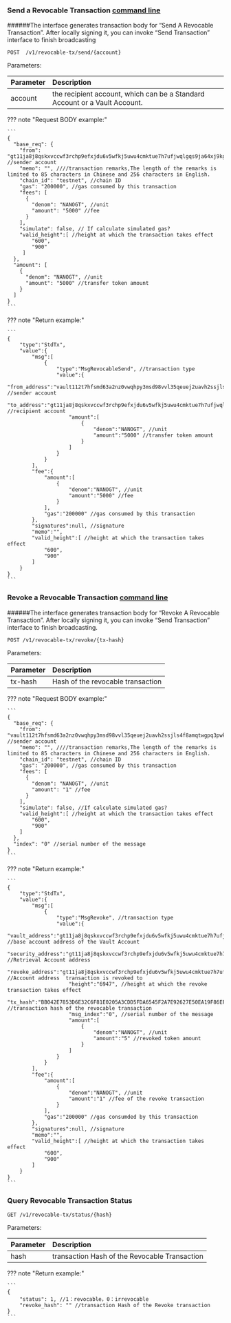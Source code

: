 
### <span id="Send-a-Revocable-Transaction">Send a Revocable Transaction [command line](../cli/revocable-tx.md#Send-a-Revocable-Transaction)</span>

######The interface generates transaction body for “Send  A Revocable Transaction”. After locally signing  it, you can invoke “Send Transaction” interface to finish broadcasting

```
POST  /v1/revocable-tx/send/{account}
```
Parameters:

| Parameter | Description |
| :----| :---- |
| account | the recipient account, which can be a Standard Account or a Vault Account.  |


??? note "Request  BODY example:"

	```
	{
	  "base_req": {
		"from": "gt11ja8j8qskxvccwf3rchp9efxjdu6v5wfkj5uwu4cmktue7h7ufjwqlgqs9ja64xj9kgd5zj", //sender account 
		"memo": "", ////transaction remarks,The length of the remarks is limited to 85 characters in Chinese and 256 characters in English.
		"chain_id": "testnet", //chain ID
		"gas": "200000", //gas consumed by this transaction
		"fees": [
		  {
			"denom": "NANOGT", //unit
			"amount": "5000" //fee
		  }
		],
		"simulate": false, // If calculate simulated gas?
	    "valid_height":[ //height at which the transaction takes effect
	        "600",
	        "900"
	   	 ]
	  },
	  "amount": [
		{
		  "denom": "NANOGT", //unit
		  "amount": "5000" //transfer token amount 
		}
	  ]
	}
	```


??? note "Return example:"

	```
	{
	    "type":"StdTx",
	    "value":{
	        "msg":[
	            {
	                "type":"MsgRevocableSend", //transaction type
	                "value":{
	                    "from_address":"vault112t7hfsmd63a2nz0vwqhpy3msd98vvl35qeuej2uavh2ssjls4f8amqtwgpq3pwksgdqfe6", //sender account
	                    "to_address":"gt11ja8j8qskxvccwf3rchp9efxjdu6v5wfkj5uwu4cmktue7h7ufjwqlgqs9ja64xj9kgd5zj", //recipient account 
	                    "amount":[
	                        {
	                            "denom":"NANOGT", //unit
	                            "amount":"5000" //transfer token amount 
	                        }
	                    ]
	                }
	            }
	        ],
	        "fee":{
	            "amount":[
	                {
	                    "denom":"NANOGT", //unit
	                    "amount":"5000" //fee
	                }
	            ],
	            "gas":"200000" //gas consumed by this transaction
	        },
	        "signatures":null, //signature
	        "memo":"", 
	        "valid_height":[ //height at which the transaction takes effect
	            "600",
	            "900"
	    	]
	    }
	}
	```


### <span id="Revoke-a-Revocable-Transaction">Revoke a Revocable Transaction [command line](../cli/revocable-tx.md#Revoke-a-Revocable-Transaction)</span>

######The interface generates transaction body for “Revoke A Revocable Transaction”. After locally signing  it, you can invoke “Send Transaction” interface to finish broadcasting.

```
POST /v1/revocable-tx/revoke/{tx-hash}
```
Parameters:

| Parameter | Description |
| :----| :---- |
| tx-hash | Hash of the revocable transaction |


??? note "Request  BODY example:"

	```
	{
	  "base_req": {
	    "from": "vault112t7hfsmd63a2nz0vwqhpy3msd98vvl35qeuej2uavh2ssjls4f8amqtwgpq3pwksgdqfe6", //sender account
	    "memo": "", ////transaction remarks,The length of the remarks is limited to 85 characters in Chinese and 256 characters in English.
	    "chain_id": "testnet", //chain ID
	    "gas": "200000", //gas consumed by this transaction
	    "fees": [
	      {
	        "denom": "NANOGT", //unit
	        "amount": "1" //fee
	      }
	    ],
	    "simulate": false, //If calculate simulated gas?
	    "valid_height":[ //height at which the transaction takes effect
	        "600",
	        "900"
	   	]
	  },
	  "index": "0" //serial number of the message
	}
	```


??? note "Return example:"

	```
	{
	    "type":"StdTx",
	    "value":{
	        "msg":[
	            {
	                "type":"MsgRevoke", //transaction type
	                "value":{
	                    "vault_address":"gt11ja8j8qskxvccwf3rchp9efxjdu6v5wfkj5uwu4cmktue7h7ufjwqlgqs9ja64xj9kgd5zj", //base account address of the Vault Account
	                    "security_address":"gt11ja8j8qskxvccwf3rchp9efxjdu6v5wfkj5uwu4cmktue7h7ufjwqlgqs9ja64xj9kgd5zj", //Retrieval Account address
	                    "revoke_address":"gt11ja8j8qskxvccwf3rchp9efxjdu6v5wfkj5uwu4cmktue7h7ufjwqlgqs9ja64xj9kgd5zj", //Account address  transaction is revoked to
	                    "height":"6947", //height at which the revoke transaction takes effect
	                    "tx_hash":"BB042E7853D6E32C6F81E0205A3CDD5FDA6545F2A7E92627E50EA19F86EFD6B8", //transaction hash of the revocable transaction
	                    "msg_index":"0", //serial number of the message
	                    "amount":[
	                        {
	                            "denom":"NANOGT", //unit
	                            "amount":"5" //revoked token amount 
	                        }
	                    ]
	                }
	            }
	        ],
	        "fee":{
	            "amount":[
	                {
	                    "denom":"NANOGT", //unit
	                    "amount":"1" //fee of the revoke transaction
	                }
	            ],
	            "gas":"200000" //gas consumded by this transaction
	        },
	        "signatures":null, //signature
	        "memo":"", 
	        "valid_height":[ //height at which the transaction takes effect
	            "600",
	            "900"
	    	]
	    }
	}
	```


### Query Revocable Transaction Status

```
GET /v1/revocable-tx/status/{hash}
```
Parameters:

| Parameter | Description |
| :----| :---- |
| hash | transaction Hash of the Revocable Transaction|


??? note "Return example:"

	```
	{
	    "status": 1, //1：revocable，0：irrevocable
	    "revoke_hash": "" //transaction Hash of the Revoke transaction
	}
	```


